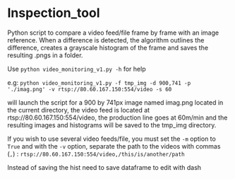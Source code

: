 # Inspection_tool
Python script to compare a video feed/file frame by frame with an image reference.
When a difference is detected, the algorithm outlines the difference, creates a grayscale histogram of the frame 
and saves the resulting .pngs in a folder.

Use <code>python video_monitoring_v1.py -h</code> for help

e.g:
<code>python video_monitoring_v1.py -f tmp_img  -d 900,741 -p './imag.png' -v rtsp://80.60.167.150:554/video -s 60</code>

will launch the script for a 900 by 741px image named imag.png located in the current directory, the video feed is located at rtsp://80.60.167.150:554/video, the production line goes at 60m/min and the resulting images and histograms will be saved to the tmp_img directory.

If you wish to use several video feeds/file, you must set the <code>-m</code> option to <code>True</code> and  with the <code>-v</code> option, separate the path to the videos with commas (<code>,</code>) : <code>rtsp://80.60.167.150:554/video,/this/is/another/path</code>


Instead of saving the hist need to save dataframe to edit with dash
